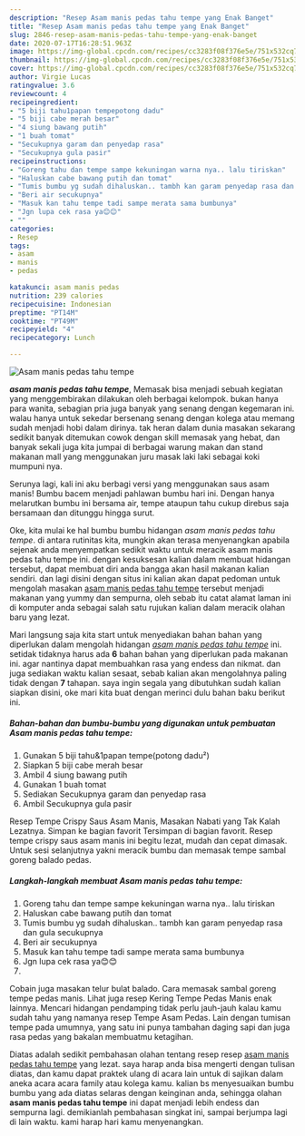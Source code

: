 ```yaml
---
description: "Resep Asam manis pedas tahu tempe yang Enak Banget"
title: "Resep Asam manis pedas tahu tempe yang Enak Banget"
slug: 2846-resep-asam-manis-pedas-tahu-tempe-yang-enak-banget
date: 2020-07-17T16:28:51.963Z
image: https://img-global.cpcdn.com/recipes/cc3283f08f376e5e/751x532cq70/asam-manis-pedas-tahu-tempe-foto-resep-utama.jpg
thumbnail: https://img-global.cpcdn.com/recipes/cc3283f08f376e5e/751x532cq70/asam-manis-pedas-tahu-tempe-foto-resep-utama.jpg
cover: https://img-global.cpcdn.com/recipes/cc3283f08f376e5e/751x532cq70/asam-manis-pedas-tahu-tempe-foto-resep-utama.jpg
author: Virgie Lucas
ratingvalue: 3.6
reviewcount: 4
recipeingredient:
- "5 biji tahu1papan tempepotong dadu"
- "5 biji cabe merah besar"
- "4 siung bawang putih"
- "1 buah tomat"
- "Secukupnya garam dan penyedap rasa"
- "Secukupnya gula pasir"
recipeinstructions:
- "Goreng tahu dan tempe sampe kekuningan warna nya.. lalu tiriskan"
- "Haluskan cabe bawang putih dan tomat"
- "Tumis bumbu yg sudah dihaluskan.. tambh kan garam penyedap rasa dan gula secukupnya"
- "Beri air secukupnya"
- "Masuk kan tahu tempe tadi sampe merata sama bumbunya"
- "Jgn lupa cek rasa ya😊😊"
- ""
categories:
- Resep
tags:
- asam
- manis
- pedas

katakunci: asam manis pedas 
nutrition: 239 calories
recipecuisine: Indonesian
preptime: "PT14M"
cooktime: "PT49M"
recipeyield: "4"
recipecategory: Lunch

---
```



![Asam manis pedas tahu tempe](https://img-global.cpcdn.com/recipes/cc3283f08f376e5e/751x532cq70/asam-manis-pedas-tahu-tempe-foto-resep-utama.jpg)

<b><i>asam manis pedas tahu tempe</i></b>, Memasak bisa menjadi sebuah kegiatan yang menggembirakan dilakukan oleh berbagai kelompok. bukan hanya para wanita, sebagian pria juga banyak yang senang dengan kegemaran ini. walau hanya untuk sekedar bersenang senang dengan kolega atau memang sudah menjadi hobi dalam dirinya. tak heran dalam dunia masakan sekarang sedikit banyak ditemukan cowok dengan skill memasak yang hebat, dan banyak sekali juga kita jumpai di berbagai warung makan dan stand makanan mall yang menggunakan juru masak laki laki sebagai koki mumpuni nya.

Serunya lagi, kali ini aku berbagi versi yang menggunakan saus asam manis! Bumbu bacem menjadi pahlawan bumbu hari ini. Dengan hanya melarutkan bumbu ini bersama air, tempe ataupun tahu cukup direbus saja bersamaan dan ditunggu hingga surut.

Oke, kita mulai ke hal bumbu bumbu hidangan <i>asam manis pedas tahu tempe</i>. di antara rutinitas kita, mungkin akan terasa menyenangkan apabila sejenak anda menyempatkan sedikit waktu untuk meracik asam manis pedas tahu tempe ini. dengan kesuksesan kalian dalam membuat hidangan tersebut, dapat membuat diri anda bangga akan hasil makanan kalian sendiri. dan lagi disini dengan situs ini kalian akan dapat pedoman untuk mengolah masakan <u>asam manis pedas tahu tempe</u> tersebut menjadi makanan yang yummy dan sempurna, oleh sebab itu catat alamat laman ini di komputer anda sebagai salah satu rujukan kalian dalam meracik olahan baru yang lezat.


Mari langsung saja kita start untuk menyediakan bahan bahan yang diperlukan dalam mengolah hidangan <u><i>asam manis pedas tahu tempe</i></u> ini. setidak tidaknya harus ada <b>6</b> bahan bahan yang diperlukan pada makanan ini. agar nantinya dapat membuahkan rasa yang endess dan nikmat. dan juga sediakan waktu kalian sesaat, sebab kalian akan mengolahnya paling tidak dengan <b>7</b> tahapan. saya ingin segala yang dibutuhkan sudah kalian siapkan disini, oke mari kita buat dengan merinci dulu bahan baku berikut ini.

<!--inarticleads1-->

##### Bahan-bahan dan bumbu-bumbu yang digunakan untuk pembuatan Asam manis pedas tahu tempe:

1. Gunakan 5 biji tahu&amp;1papan tempe(potong dadu²)
1. Siapkan 5 biji cabe merah besar
1. Ambil 4 siung bawang putih
1. Gunakan 1 buah tomat
1. Sediakan Secukupnya garam dan penyedap rasa
1. Ambil Secukupnya gula pasir


Resep Tempe Crispy Saus Asam Manis, Masakan Nabati yang Tak Kalah Lezatnya. Simpan ke bagian favorit Tersimpan di bagian favorit. Resep tempe crispy saus asam manis ini begitu lezat, mudah dan cepat dimasak. Untuk sesi selanjutnya yakni meracik bumbu dan memasak tempe sambal goreng balado pedas. 

<!--inarticleads2-->

##### Langkah-langkah membuat Asam manis pedas tahu tempe:

1. Goreng tahu dan tempe sampe kekuningan warna nya.. lalu tiriskan
1. Haluskan cabe bawang putih dan tomat
1. Tumis bumbu yg sudah dihaluskan.. tambh kan garam penyedap rasa dan gula secukupnya
1. Beri air secukupnya
1. Masuk kan tahu tempe tadi sampe merata sama bumbunya
1. Jgn lupa cek rasa ya😊😊
1. 


Cobain juga masakan telur bulat balado. Cara memasak sambal goreng tempe pedas manis. Lihat juga resep Kering Tempe Pedas Manis enak lainnya. Mencari hidangan pendamping tidak perlu jauh-jauh kalau kamu sudah tahu yang namanya resep Tempe Asam Pedas. Lain dengan tumisan tempe pada umumnya, yang satu ini punya tambahan daging sapi dan juga rasa pedas yang bakalan membuatmu ketagihan. 

Diatas adalah sedikit pembahasan olahan tentang resep resep <u>asam manis pedas tahu tempe</u> yang lezat. saya harap anda bisa mengerti dengan tulisan diatas, dan kamu dapat praktek ulang di acara lain untuk di sajikan dalam aneka acara acara family atau kolega kamu. kalian bs menyesuaikan bumbu bumbu yang ada diatas selaras dengan keinginan anda, sehingga olahan <b>asam manis pedas tahu tempe</b> ini dapat menjadi lebih endess dan sempurna lagi. demikianlah pembahasan singkat ini, sampai berjumpa lagi di lain waktu. kami harap hari kamu menyenangkan.
